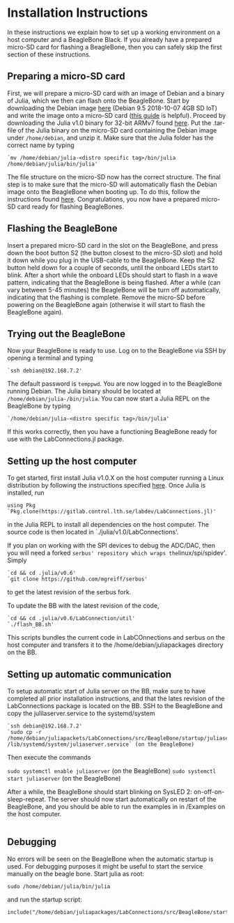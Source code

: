 
<a id='Installation-Instructions-1'></a>


<a id='Installation-Instructions-1'></a>

# Installation Instructions


In these instructions we explain how to set up a working environment on a host computer and a BeagleBone Black. If you already have a prepared micro-SD card for flashing a BeagleBone,  then you can safely skip the first section of these instructions.


<a id='On-the-BBB-1'></a>


<a id='Preparing-a-micro-SD-card-1'></a>

## Preparing a micro-SD card


First, we will prepare a micro-SD card with an image of Debian and a binary of Julia, which we then can flash onto the BeagleBone. Start by downloading the Debian image [here](http://beagleboard.org/latest-images) (Debian 9.5 2018-10-07 4GB SD IoT) and write the image onto a micro-SD card ([this guide](http://derekmolloy.ie/write-a-new-image-to-the-beaglebone-black/) is helpful). Proceed by downloading the Julia v1.0 binary for 32-bit ARMv7 found [here](https://julialang.org/downloads/). Put the .tar-file of the Julia binary on the micro-SD card containing the Debian image under `/home/debian`, and unzip it.  Make sure that the Julia folder has the correct name by typing


```
`mv /home/debian/julia-<distro specific tag>/bin/julia /home/debian/julia/bin/julia'
```


The file structure on the micro-SD now has the correct structure. The final step is to make sure that the micro-SD will automatically flash the Debian image onto the BeagleBone when booting up. To do this, follow the instructions found [here](https://elinux.org/Beagleboard:BeagleBoneBlack_Debian#Flashing_eMMC). Congratulations, you now have a prepared micro-SD card ready for flashing BeagleBones.


<a id='Flashing-the-BeagleBone-1'></a>

## Flashing the BeagleBone


Insert a prepared micro-SD card in the slot on the BeagleBone, and press down the boot button S2 (the button closest to the micro-SD slot) and hold it down while you plug in the USB-cable to the BeagleBone. Keep the S2 button held down for a couple of seconds, until the onboard LEDs start to blink. After a short while the onboard LEDs should start to flash in a wave pattern, indicating that the BeagleBone is being flashed. After a while (can vary between 5-45 minutes) the BeagleBone will be turn off automatically, indicating that the flashing is complete. Remove the micro-SD before powering on the BeagleBone again (otherwise it will start to flash the BeagleBone again).


<a id='Trying-out-the-BeagleBone-1'></a>

## Trying out the BeagleBone


Now your BeagleBone is ready to use. Log on to the BeagleBone via SSH by opening a terminal and typing


```
`ssh debian@192.168.7.2'
```


The default password is `temppwd`. You are now logged in to the BeagleBone running Debian. The Julia binary should be located at `/home/debian/julia-/bin/julia`.  You can now start a Julia REPL on the BeagleBone by typing


```
`/home/debian/julia-<distro specific tag>/bin/julia'
```


If this works correctly, then you have a functioning BeagleBone ready for use with the LabConnections.jl package.


<a id='On-the-HOST-1'></a>


<a id='Setting-up-the-host-computer-1'></a>

## Setting up the host computer


To get started, first install Julia v1.0.X on the host computer running a Linux distribution by following the instructions specified [here](https://github.com/JuliaLang/julia/blob/master/README.md). Once Julia is installed, run


```
using Pkg
`Pkg.clone(https://gitlab.control.lth.se/labdev/LabConnections.jl)'
```


in the Julia REPL to install all dependencies on the host computer. The source code is then located in `./julia/v1.0/LabConnections'.


If you plan on working with the SPI devices to debug the ADC/DAC, then you will need a forked `serbus' repository which wraps the`linux/spi/spidev'. Simply


```
`cd && cd .julia/v0.6'
`git clone https://github.com/mgreiff/serbus'
```


to get the latest revision of the serbus fork.


To update the BB with the latest revision of the code,  


```
`cd && cd .julia/v0.6/LabConnection/util'
`./flash_BB.sh'
```


This scripts bundles the current code in LabCOnnections and serbus on the host computer and transfers it to the /home/debian/juliapackages directory on the BB.


<a id='Setting-up-automatic-communication-1'></a>


<a id='Setting-up-automatic-communication-1'></a>

## Setting up automatic communication


To setup automatic start of Julia server on the BB, make sure to have completed all prior installation instructions, and that the lates revision of the LabConnections package is located on the BB. SSH to the BeagleBone and copy the julilaserver.service to the systemd/system


```
`ssh debian@192.168.7.2'
`sudo cp -r /home/debian/juliapackets/LabConnections/src/BeagleBone/startup/juliaserver.service /lib/systemd/system/juliaserver.service` (on the BeagleBone)
```


Then execute the commands


`sudo systemctl enable juliaserver` (on the BeagleBone) `sudo systemctl start juliaserver` (on the BeagleBone)


After a while, the BeagleBone should start blinking on SysLED 2: on-off-on-sleep-repeat. The server should now start automatically on restart of the BeagleBone, and you should be able to run the examples in in /Examples on the host computer.


```@systemConfiguration

```


<a id='Debugging-1'></a>


<a id='Debugging-1'></a>

## Debugging


No errors will be seen on the BeagleBone when the automatic startup is used. For debugging purposes it might be useful to start the service manually on the beagle bone. Start julia as root:


```
sudo /home/debian/julia/bin/julia
```


and run the startup script:


```
include("/home/debian/juliapackages/LabConnections/src/BeagleBone/startup/startup.jl")
```

